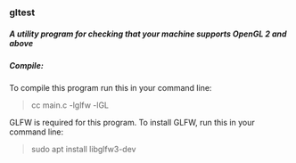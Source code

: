 ### gltest
##### A utility program for checking that your machine supports OpenGL 2 and above

##### Compile:
To compile this program run this in your command line:
>cc main.c -lglfw -lGL

GLFW is required for this program. To install GLFW, run this in your command line:
>sudo apt install libglfw3-dev
